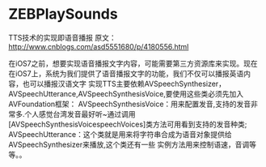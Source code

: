 # ZEBPlaySounds
TTS技术的实现即语音播报
原文：http://www.cnblogs.com/asd5551680/p/4180556.html

在iOS7之前，想要实现语音播报文字内容，可能需要第三方资源库来实现。现在在iOS7上，系统为我们提供了语音播报文字的功能，我们不仅可以播报英语内容，也可以播报汉语文字
实现TTS主要依赖AVSpeechSynthesizer，AVSpeechUtterance,AVSpeechSynthesisVoice,要使用这些类必须先加入
AVFoundation框架：
AVSpeechSynthesisVoice：用来配置发音,支持的发音非常多.个人感觉台湾发音最好听~通过调用
[AVSpeechSynthesisVoicespeechVoices]类方法可用看到支持的发音种类;
AVSpeechUtterance：这个类就是用来将字符串合成为语音对象提供给AVSpeechSynthesizer来播放,这个类还有一些
实例方法用来控制语速，音调等等。。
